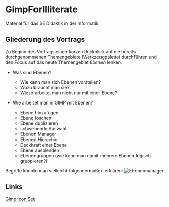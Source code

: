 GimpForIlliterate
=================

Material für das SE Didaktik in der Informatik

Gliederung des Vortrags
-----------------------

Zu Beginn des Vortrags einen kurzen Rückblick auf die bereits durchgenommenen Themengebiete (Werkzeugpalette) 
durchführen und den Focus auf das heute Themengebiet *Ebenen* lenken. 

* Was sind Ebenen? 
  * Wie kann man sich Ebenen vorstellen? 
  * Wozu braucht man sie? 
  * Wieso arbeitet man nicht nur mit einer Ebene?
  
* Wie arbeitet man in GIMP mit Ebenen?
  * Ebene hinzufügen
  * Ebene löschen 
  * Ebene duplizieren
  * schwebende Auswahl
  * Ebenen Manager
  * Ebenen Hierachie
  * Deckkraft einer Ebene
  * Ebene ausblenden
  * Ebenengruppen (wie kann man damit mehrere Ebenen logisch gruppieren?)

Begriffe könnte man vielleicht folgendermaßen erklären:
![Ebenenmanager](https://raw.github.com/karo1205/GimpForIlliterate/master/Materialien/Bilder/ebenenmanager.png) 
  
Links
-----

[Gimp Icon Set](https://github.com/GNOME/gimp/tree/master/themes/Default/images)